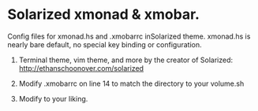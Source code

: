 Solarized xmonad & xmobar.
================================

Config files for xmonad.hs and .xmobarrc inSolarized theme. xmonad.hs is nearly bare default, no special key binding or configuration.

1. Terminal theme, vim theme, and more by the creator of Solarized: http://ethanschoonover.com/solarized

2. Modify .xmobarrc on line 14 to match the directory to your volume.sh

3. Modify to your liking.
